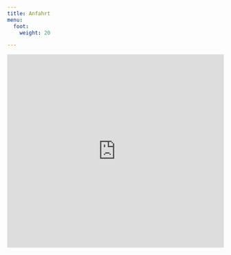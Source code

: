 ```yaml
---
title: Anfahrt
menu:
  foot:
    weight: 20

---
```

<iframe width="100%" height="450" style="border:.5em solid var(--color_gruen)" allowfullscreen src="https://www.google.com/maps/embed?pb=!1m14!1m8!1m3!1d2502.5150530479045!2d11.8061894!3d51.1542933!3m2!1i1024!2i768!4f13.1!3m3!1m2!1s0x47a699e67a392fe7%3A0xdcfdc8225751652b!2sLindenring+20A%2C+06618+Naumburg+(Saale)!5e0!3m2!1sde!2sde!4v1505341714252"></iframe>
